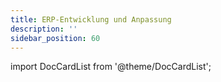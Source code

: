 ```yaml
---
title: ERP-Entwicklung und Anpassung
description: ''
sidebar_position: 60
---
```


import DocCardList from '@theme/DocCardList';

<DocCardList />
